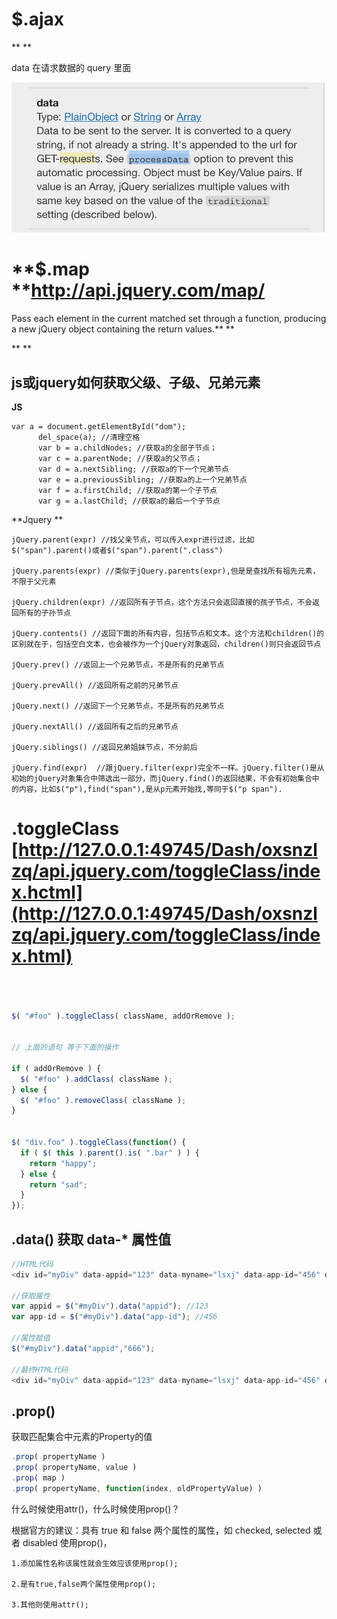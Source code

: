 **$.ajax**
==========

**
**

data 在请求数据的 query 里面

![屏幕快照 2018-06-05 09.53.26.png](resources/981C8E006C1012AB04914130C7A31D01.png)

**$.map **<http://api.jquery.com/map/>
======================================

Pass each element in the current matched set through a function, producing a new jQuery object containing the return values.**
**

**
**

js或jquery如何获取父级、子级、兄弟元素
-----------------------

**JS**

    var a = document.getElementById("dom");
          del_space(a); //清理空格
          var b = a.childNodes; //获取a的全部子节点；
          var c = a.parentNode; //获取a的父节点；
          var d = a.nextSibling; //获取a的下一个兄弟节点
          var e = a.previousSibling; //获取a的上一个兄弟节点
          var f = a.firstChild; //获取a的第一个子节点
          var g = a.lastChild; //获取a的最后一个子节点

**Jquery **

    jQuery.parent(expr) //找父亲节点，可以传入expr进行过滤，比如$("span").parent()或者$("span").parent(".class")

    jQuery.parents(expr) //类似于jQuery.parents(expr),但是是查找所有祖先元素，不限于父元素

    jQuery.children(expr) //返回所有子节点，这个方法只会返回直接的孩子节点，不会返回所有的子孙节点

    jQuery.contents() //返回下面的所有内容，包括节点和文本。这个方法和children()的区别就在于，包括空白文本，也会被作为一个jQuery对象返回，children()则只会返回节点

    jQuery.prev() //返回上一个兄弟节点，不是所有的兄弟节点

    jQuery.prevAll() //返回所有之前的兄弟节点

    jQuery.next() //返回下一个兄弟节点，不是所有的兄弟节点

    jQuery.nextAll() //返回所有之后的兄弟节点

    jQuery.siblings() //返回兄弟姐妹节点，不分前后

    jQuery.find(expr)  //跟jQuery.filter(expr)完全不一样。jQuery.filter()是从初始的jQuery对象集合中筛选出一部分，而jQuery.find()的返回结果，不会有初始集合中的内容，比如$("p"),find("span"),是从p元素开始找,等同于$("p span").

.toggleClass [http://127.0.0.1:49745/Dash/oxsnzlzq/api.jquery.com/toggleClass/index.hctml](http://127.0.0.1:49745/Dash/oxsnzlzq/api.jquery.com/toggleClass/index.html)
======================================================================================================================================================================

```js



$( "#foo" ).toggleClass( className, addOrRemove );


// 上面的语句 等于下面的操作

if ( addOrRemove ) {
  $( "#foo" ).addClass( className );
} else {
  $( "#foo" ).removeClass( className );
}


$( "div.foo" ).toggleClass(function() {
  if ( $( this ).parent().is( ".bar" ) ) {
    return "happy";
  } else {
    return "sad";
  }
});
```



.data() 获取 data-\* 属性值
----------------------

```js
//HTML代码
<div id="myDiv" data-appid="123" data-myname="lsxj" data-app-id="456" data-my-name="secondname"></div>

//获取属性
var appid = $("#myDiv").data("appid"); //123
var app-id = $("#myDiv").data("app-id"); //456

//属性赋值
$("#myDiv").data("appid","666");

//最终HTML代码
<div id="myDiv" data-appid="123" data-myname="lsxj" data-app-id="456" data-my-name="secondname"></div>


```

.prop()
-------

获取匹配集合中元素的Property的值

```js
.prop( propertyName ) 
.prop( propertyName, value ) 
.prop( map ) 
.prop( propertyName, function(index, oldPropertyValue) )

```

什么时候使用attr()，什么时候使用prop()？

根据官方的建议：具有 true 和 false 两个属性的属性，如 checked, selected 或者 disabled 使用prop()，

```
1.添加属性名称该属性就会生效应该使用prop();

2.是有true,false两个属性使用prop();

3.其他则使用attr();
```

